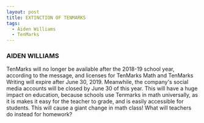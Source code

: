 ```yaml
---
layout: post
title: EXTINCTION OF TENMARKS
tags:
  - Aiden Williams
  - TenMarks
---
```


### AIDEN WILLIAMS


TenMarks will no longer be available after the 2018-19 school year, according to the message, and licenses for TenMarks Math and TenMarks Writing will expire after June 30, 2019. Meanwhile, the company's social media accounts will be closed by June 30 of this year. This will have a huge impact on education, because schools use Tenmarks in math universally, as it is makes it easy for the teacher to grade, and is easily accessible for students. This will cause a giant change in math class! What will teachers do instead for homework?
